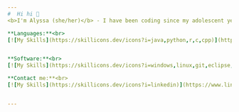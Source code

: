 ```yaml
---
#  Hi hi 👋
<b>I'm Alyssa (she/her)</b> - I have been coding since my adolescent years, giving me years of experience in all sorts of code. I briefly explored batch script during middle school, which inspired me to study AP Computer Science A during high school. Then I majored in Computer Science A during college.

**Languages:**<br>
[![My Skills](https://skillicons.dev/icons?i=java,python,r,c,cpp)](https://skillicons.dev) <br>*Also SQL*<br>


**Software:**<br>
[![My Skills](https://skillicons.dev/icons?i=windows,linux,git,eclipse,androidstudio)](https://skillicons.dev) <br>*Also Microsoft Excel and Macola/WiSys*<br>

**Contact me:**<br>
[![My Skills](https://skillicons.dev/icons?i=linkedin)](https://www.linkedin.com/in/alyssaayala1105/) [![My Skills](https://skillicons.dev/icons?i=gmail)](mailto:alyssa.alyssa1105@gmail.com)


---
```

<!-- ( Created with help from https://gprm.itsvg.in ) -->
